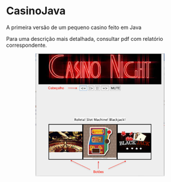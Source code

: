 # CasinoJava
A primeira versão de um pequeno casino feito em Java

Para uma descrição mais detalhada, consultar pdf com relatório correspondente.
<p align="center">
  <img src="./casino.png" width="350"/>
</p>
